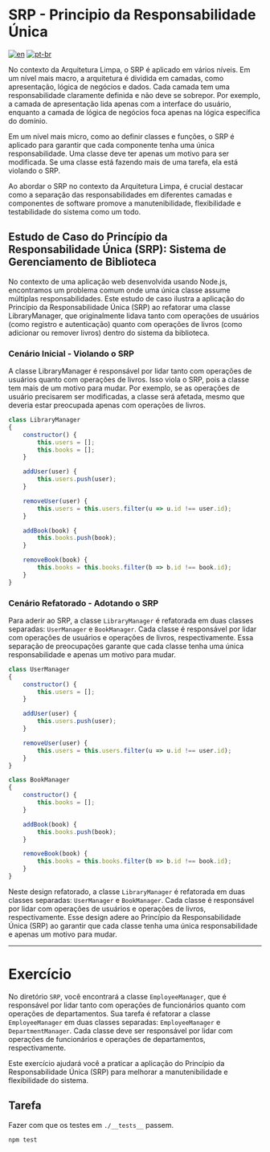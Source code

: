 # SRP - Principio da Responsabilidade Única
[![en](https://img.shields.io/badge/lang-en-red.svg)](./README.md)
[![pt-br](https://img.shields.io/badge/lang-pt--br-green.svg)](./README.pt-br.md)

No contexto da Arquitetura Limpa, o SRP é aplicado em vários níveis. Em um nível mais macro, a arquitetura é dividida em camadas, como apresentação, lógica de negócios e dados. Cada camada tem uma responsabilidade claramente definida e não deve se sobrepor. Por exemplo, a camada de apresentação lida apenas com a interface do usuário, enquanto a camada de lógica de negócios foca apenas na lógica específica do domínio.

Em um nível mais micro, como ao definir classes e funções, o SRP é aplicado para garantir que cada componente tenha uma única responsabilidade. Uma classe deve ter apenas um motivo para ser modificada. Se uma classe está fazendo mais de uma tarefa, ela está violando o SRP.

Ao abordar o SRP no contexto da Arquitetura Limpa, é crucial destacar como a separação das responsabilidades em diferentes camadas e componentes de software promove a manutenibilidade, flexibilidade e testabilidade do sistema como um todo.

## Estudo de Caso do Princípio da Responsabilidade Única (SRP): Sistema de Gerenciamento de Biblioteca

No contexto de uma aplicação web desenvolvida usando Node.js, encontramos um problema comum onde uma única classe assume múltiplas responsabilidades. Este estudo de caso ilustra a aplicação do Princípio da Responsabilidade Única (SRP) ao refatorar uma classe LibraryManager, que originalmente lidava tanto com operações de usuários (como registro e autenticação) quanto com operações de livros (como adicionar ou remover livros) dentro do sistema da biblioteca.

### Cenário Inicial - Violando o SRP

A classe LibraryManager é responsável por lidar tanto com operações de usuários quanto com operações de livros. Isso viola o SRP, pois a classe tem mais de um motivo para mudar. Por exemplo, se as operações de usuário precisarem ser modificadas, a classe será afetada, mesmo que deveria estar preocupada apenas com operações de livros.

```javascript
class LibraryManager
{
    constructor() {
        this.users = [];
        this.books = [];
    }

    addUser(user) {
        this.users.push(user);
    }

    removeUser(user) {
        this.users = this.users.filter(u => u.id !== user.id);
    }

    addBook(book) {
        this.books.push(book);
    }

    removeBook(book) {
        this.books = this.books.filter(b => b.id !== book.id);
    }
}
```

### Cenário Refatorado - Adotando o SRP

Para aderir ao SRP, a classe `LibraryManager` é refatorada em duas classes separadas: `UserManager` e `BookManager`. Cada classe é responsável por lidar com operações de usuários e operações de livros, respectivamente. Essa separação de preocupações garante que cada classe tenha uma única responsabilidade e apenas um motivo para mudar.

```javascript
class UserManager
{
    constructor() {
        this.users = [];
    }

    addUser(user) {
        this.users.push(user);
    }

    removeUser(user) {
        this.users = this.users.filter(u => u.id !== user.id);
    }
}

class BookManager
{
    constructor() {
        this.books = [];
    }

    addBook(book) {
        this.books.push(book);
    }

    removeBook(book) {
        this.books = this.books.filter(b => b.id !== book.id);
    }
}
```

Neste design refatorado, a classe `LibraryManager` é refatorada em duas classes separadas: `UserManager` e `BookManager`. Cada classe é responsável por lidar com operações de usuários e operações de livros, respectivamente. Esse design adere ao Princípio da Responsabilidade Única (SRP) ao garantir que cada classe tenha uma única responsabilidade e apenas um motivo para mudar.

---

# Exercício

No diretório `SRP`, você encontrará a classe `EmployeeManager`, que é responsável por lidar tanto com operações de funcionários quanto com operações de departamentos. Sua tarefa é refatorar a classe `EmployeeManager` em duas classes separadas: `EmployeeManager` e `DepartmentManager`. Cada classe deve ser responsável por lidar com operações de funcionários e operações de departamentos, respectivamente. 

Este exercício ajudará você a praticar a aplicação do Princípio da Responsabilidade Única (SRP) para melhorar a manutenibilidade e flexibilidade do sistema.

## Tarefa

Fazer com que os testes em `./__tests__` passem.

```bash
npm test
```